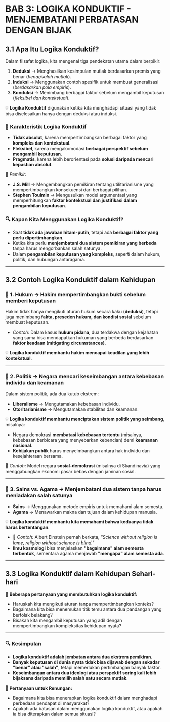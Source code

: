 # **BAB 3: LOGIKA KONDUKTIF - MENJEMBATANI PERBATASAN DENGAN BIJAK**  

## **3.1 Apa Itu Logika Konduktif?**  

Dalam filsafat logika, kita mengenal tiga pendekatan utama dalam berpikir:  
1. **Deduksi** → Menghasilkan kesimpulan mutlak berdasarkan premis yang benar (*benar/salah mutlak*).  
2. **Induksi** → Menggunakan contoh spesifik untuk membuat generalisasi (*berdasarkan pola empiris*).  
3. **Konduksi** → Menimbang berbagai faktor sebelum mengambil keputusan (*fleksibel dan kontekstual*).  

💡 **Logika Konduktif** digunakan ketika kita menghadapi situasi yang tidak bisa diselesaikan hanya dengan deduksi atau induksi.  

### **📌 Karakteristik Logika Konduktif**  
- **Tidak absolut**, karena mempertimbangkan berbagai faktor yang **kompleks dan kontekstual**.  
- **Fleksibel**, karena mengakomodasi **berbagai perspektif sebelum mengambil keputusan**.  
- **Pragmatis**, karena lebih berorientasi pada **solusi daripada mencari kepastian absolut**.  

📖 *Pemikir:*  
- **J.S. Mill** → Mengembangkan pemikiran tentang utilitarianisme yang mempertimbangkan konsekuensi dari berbagai pilihan.  
- **Stephen Toulmin** → Mengusulkan model argumentasi yang memperhitungkan **faktor kontekstual dan justifikasi dalam pengambilan keputusan**.  

### **🔍 Kapan Kita Menggunakan Logika Konduktif?**  
- Saat **tidak ada jawaban hitam-putih**, tetapi ada **berbagai faktor yang perlu dipertimbangkan**.  
- Ketika kita perlu **menjembatani dua sistem pemikiran yang berbeda** tanpa harus mengorbankan salah satunya.  
- Dalam **pengambilan keputusan yang kompleks**, seperti dalam hukum, politik, dan hubungan antaragama.  

---

## **3.2 Contoh Logika Konduktif dalam Kehidupan**  

### **📌 1. Hukum → Hakim mempertimbangkan bukti sebelum memberi keputusan**  
Hakim tidak hanya mengikuti aturan hukum secara kaku (**deduksi**), tetapi juga menimbang **fakta, preseden hukum, dan kondisi sosial** sebelum membuat keputusan.  
- *Contoh:* Dalam kasus **hukum pidana**, dua terdakwa dengan kejahatan yang sama bisa mendapatkan hukuman yang berbeda berdasarkan **faktor keadaan (mitigating circumstances)**.  

💡 **Logika konduktif membantu hakim mencapai keadilan yang lebih kontekstual**.  

---

### **📌 2. Politik → Negara mencari keseimbangan antara kebebasan individu dan keamanan**  
Dalam sistem politik, ada dua kutub ekstrem:  
- **Liberalisme** → Mengutamakan kebebasan individu.  
- **Otoritarianisme** → Mengutamakan stabilitas dan keamanan.  

💡 **Logika konduktif membantu menciptakan sistem politik yang seimbang**, misalnya:  
- Negara demokrasi **membatasi kebebasan tertentu** (misalnya, kebebasan berbicara yang menyebarkan kebencian) demi **keamanan nasional**.  
- **Kebijakan publik** harus menyeimbangkan antara hak individu dan kesejahteraan bersama.  

📖 *Contoh:* Model negara **sosial-demokrasi** (misalnya di Skandinavia) yang menggabungkan ekonomi pasar bebas dengan jaminan sosial.  

---

### **📌 3. Sains vs. Agama → Menjembatani dua sistem tanpa harus meniadakan salah satunya**  
- **Sains** → Menggunakan metode empiris untuk memahami alam semesta.  
- **Agama** → Menawarkan makna dan tujuan dalam kehidupan manusia.  

💡 **Logika konduktif membantu kita memahami bahwa keduanya tidak harus bertentangan**.  
- 📖 *Contoh:* Albert Einstein pernah berkata, *"Science without religion is lame, religion without science is blind."*  
- **Ilmu kosmologi** bisa menjelaskan **"bagaimana" alam semesta terbentuk**, sementara agama menjawab **"mengapa" alam semesta ada**.  

---

## **3.3 Logika Konduktif dalam Kehidupan Sehari-hari**  

📌 **Beberapa pertanyaan yang membutuhkan logika konduktif:**  
- Haruskah kita mengikuti aturan tanpa mempertimbangkan konteks?  
- Bagaimana kita bisa menemukan titik temu antara dua pandangan yang bertolak belakang?  
- Bisakah kita mengambil keputusan yang adil dengan mempertimbangkan kompleksitas kehidupan nyata?  

---

### **🔍 Kesimpulan**  
- **Logika konduktif adalah jembatan antara dua ekstrem pemikiran**.  
- **Banyak keputusan di dunia nyata tidak bisa dijawab dengan sekadar "benar" atau "salah"**, tetapi memerlukan pertimbangan banyak faktor.  
- **Keseimbangan antara dua ideologi atau perspektif sering kali lebih bijaksana daripada memilih salah satu secara mutlak**.  

📌 **Pertanyaan untuk Renungan:**  
- Bagaimana kita bisa menerapkan logika konduktif dalam menghadapi perbedaan pendapat di masyarakat?  
- Apakah ada batasan dalam menggunakan logika konduktif, atau apakah ia bisa diterapkan dalam semua situasi?  
